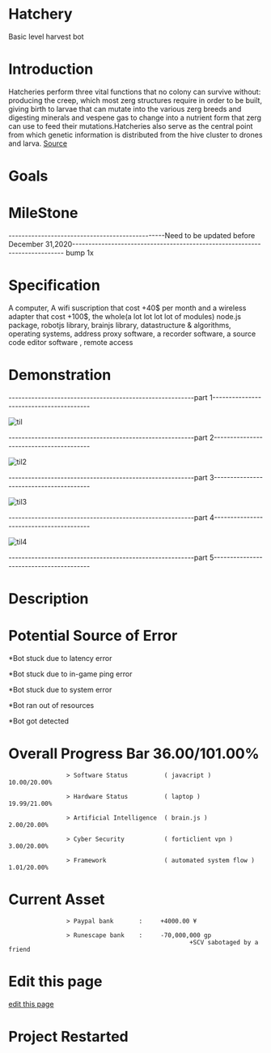 # Hatchery

Basic level harvest bot

# Introduction

Hatcheries perform three vital functions that no colony can survive without: producing the creep, which most zerg structures require in order to be built, giving birth to larvae that can mutate into the various zerg breeds and digesting minerals and vespene gas to change into a nutrient form that zerg can use to feed their mutations.Hatcheries also serve as the central point from which genetic information is distributed from the hive cluster to drones and larva.
<span class="edit-link"><a href="https://starcraft.fandom.com/wiki/Hatchery" target="_blank"><i class="fa fa-github"></i> Source</a></span>



# Goals


# MileStone 




------------------------------------------------Need to be updated before December 31,2020---------------------------------------------------------------------------
bump 1x
# Specification

A computer, A wifi suscription that cost +40$ per month and a wireless adapter that cost +100$, the whole(a lot lot lot lot of modules) node.js package, robotjs library, brainjs library, datastructure & algorithms, operating systems, address proxy software, a recorder software, a source code editor software , remote access

# Demonstration 


---------------------------------------------------------part 1----------------------------------------

![til](y1.gif)

---------------------------------------------------------part 2----------------------------------------

![til2](y2.gif)

---------------------------------------------------------part 3----------------------------------------

![til3](y3.gif)

---------------------------------------------------------part 4----------------------------------------

![til4](y4.gif)

---------------------------------------------------------part 5----------------------------------------
# Description



# Potential Source of Error

  *Bot stuck due to latency error
  
  *Bot stuck due to in-game ping error
  
  *Bot stuck due to system error
  
  *Bot ran out of resources
  
  *Bot got detected

# Overall Progress Bar 36.00/101.00%

                    > Software Status          ( javacript )                    10.00/20.00%

                    > Hardware Status          ( laptop )                       19.99/21.00%

                    > Artificial Intelligence  ( brain.js )                     2.00/20.00% 

                    > Cyber Security           ( forticlient vpn )              3.00/20.00%

                    > Framework                ( automated system flow )        1.01/20.00%

# Current Asset

                    > Paypal bank       :     +4000.00 ¥

                    > Runescape bank    :     -70,000,000 gp 
                                                      +SCV sabotaged by a friend
                    
                    

# Edit this page

<span class="edit-link"><a href="https://github.com/ai-gorithm-js/CommandCenter/edit/main/planets/runescape/README.md" target="_blank"><i class="fa fa-github"></i> edit this page</a></span>



# Project Restarted



